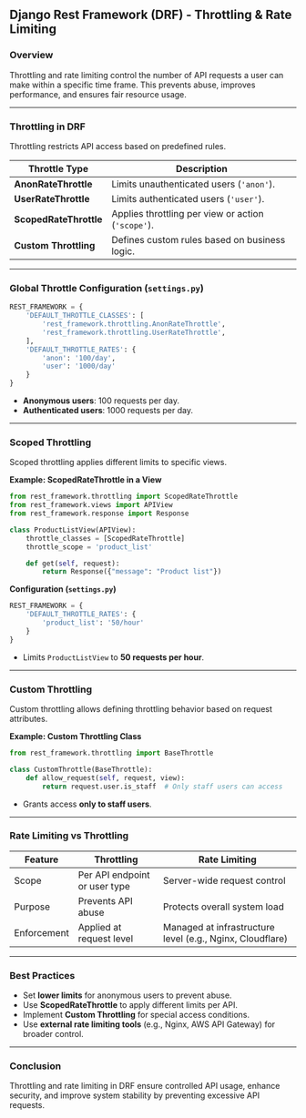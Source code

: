 ## **Django Rest Framework (DRF) - Throttling & Rate Limiting**  

### **Overview**  
Throttling and rate limiting control the number of API requests a user can make within a specific time frame. This prevents abuse, improves performance, and ensures fair resource usage.

---

### **Throttling in DRF**  
Throttling restricts API access based on predefined rules.  

| Throttle Type | Description |
|--------------|-------------|
| **AnonRateThrottle** | Limits unauthenticated users (`'anon'`). |
| **UserRateThrottle** | Limits authenticated users (`'user'`). |
| **ScopedRateThrottle** | Applies throttling per view or action (`'scope'`). |
| **Custom Throttling** | Defines custom rules based on business logic. |

---

### **Global Throttle Configuration (`settings.py`)**  
```python
REST_FRAMEWORK = {
    'DEFAULT_THROTTLE_CLASSES': [
        'rest_framework.throttling.AnonRateThrottle',
        'rest_framework.throttling.UserRateThrottle',
    ],
    'DEFAULT_THROTTLE_RATES': {
        'anon': '100/day',
        'user': '1000/day'
    }
}
```
- **Anonymous users**: 100 requests per day.  
- **Authenticated users**: 1000 requests per day.  

---

### **Scoped Throttling**  
Scoped throttling applies different limits to specific views.  

**Example: ScopedRateThrottle in a View**  
```python
from rest_framework.throttling import ScopedRateThrottle
from rest_framework.views import APIView
from rest_framework.response import Response

class ProductListView(APIView):
    throttle_classes = [ScopedRateThrottle]
    throttle_scope = 'product_list'

    def get(self, request):
        return Response({"message": "Product list"})

```
**Configuration (`settings.py`)**  
```python
REST_FRAMEWORK = {
    'DEFAULT_THROTTLE_RATES': {
        'product_list': '50/hour'
    }
}
```
- Limits `ProductListView` to **50 requests per hour**.  

---

### **Custom Throttling**  
Custom throttling allows defining throttling behavior based on request attributes.  

**Example: Custom Throttling Class**  
```python
from rest_framework.throttling import BaseThrottle

class CustomThrottle(BaseThrottle):
    def allow_request(self, request, view):
        return request.user.is_staff  # Only staff users can access

```
- Grants access **only to staff users**.  

---

### **Rate Limiting vs Throttling**  
| Feature | Throttling | Rate Limiting |
|---------|-----------|--------------|
| Scope | Per API endpoint or user type | Server-wide request control |
| Purpose | Prevents API abuse | Protects overall system load |
| Enforcement | Applied at request level | Managed at infrastructure level (e.g., Nginx, Cloudflare) |

---

### **Best Practices**  
- Set **lower limits** for anonymous users to prevent abuse.  
- Use **ScopedRateThrottle** to apply different limits per API.  
- Implement **Custom Throttling** for special access conditions.  
- Use **external rate limiting tools** (e.g., Nginx, AWS API Gateway) for broader control.  

---

### **Conclusion**  
Throttling and rate limiting in DRF ensure controlled API usage, enhance security, and improve system stability by preventing excessive API requests.